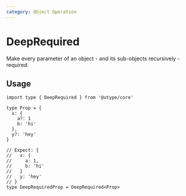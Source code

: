 ```yaml
---
category: Object Operation
---
```


# DeepRequired

<TypeInfo category="Object Operation" />

Make every parameter of an object - and its sub-objects recursively - required.

## Usage

```ts{11-17}
import type { DeepRequired } from '@utype/core'

type Prop = {
  x: {
    a?: 1
    b: 'hi'
  },
  y?: 'hey'
}

// Expect: {
//   x: {
//     a: 1,
//     b: 'hi'
//   }
//   y: 'hey'
// }
type DeepRequiredProp = DeepRequired<Prop>
```
